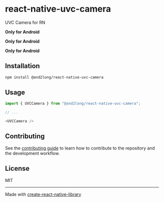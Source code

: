 # react-native-uvc-camera

UVC Camera for RN

**Only for Android**

**Only for Android**

**Only for Android**

## Installation

```sh
npm install @and2long/react-native-uvc-camera
```

## Usage

```js
import { UVCCamera } from "@and2long/react-native-uvc-camera";

// ...

<UVCCamera />
```

## Contributing

See the [contributing guide](CONTRIBUTING.md) to learn how to contribute to the repository and the development workflow.

## License

MIT

---

Made with [create-react-native-library](https://github.com/callstack/react-native-builder-bob)
